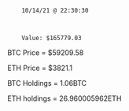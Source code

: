 		10/14/21 @ 22:30:30 



		Value: $165779.03



BTC Price = $59209.58

 ETH Price = $3821.1


BTC Holdings = 1.06BTC

 ETH holdings = 26.960005962ETH 

